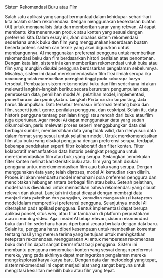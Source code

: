 Sistem Rekomendasi Buku atau Film

Salah satu aplikasi yang sangat bermanfaat dalam kehidupan sehari-hari kita adalah sistem rekomendasi. Dengan menggunakan kecerdasan buatan (AI) untuk menganalisis data dan memberikan saran yang relevan, AI dapat membantu kita menemukan produk atau konten yang sesuai dengan preferensi kita. Dalam essay ini, akan dibahas sistem rekomendasi sederhana untuk buku dan film yang menggunakan kecerdasan buatan beserta potensi sistem dan teknik yang akan digunakan untuk membangunnya.
AI menggunakan preferensi pengguna untuk memberikan rekomendasi buku dan film berdasarkan histori penilaian atau penontonan. Dengan kata lain, sistem ini akan memberikan rekomendasi untuk buku atau film yang mungkin disukai pengguna berdasarkan pengalaman sebelumnya. Misalnya, sistem ini dapat merekomendasikan film fiksi ilmiah serupa jika seseorang telah memberikan peringkat tinggi pada beberapa karya tersebut.
Pembuatan sistem rekomendasi buku dan film sederhana ini akan melewati langkah-langkah berikut secara berurutan: pengumpulan data, pemrosesan data, pemilihan model AI, pelatihan model, implementasi, pemeliharaan dan peningkatan.
Langkah Pertama dan terpenting, data harus dikumpulkan. Data tersebut termasuk informasi tentang buku dan film, seperti judul, genre, penilaian pengguna, dan deskripsi. Selain itu, data historis pengguna tentang penilaian tinggi atau rendah dari buku atau film juga diperlukan.
Agar model AI dapat menggunakan data yang sudah dikumpulkan, perlu melewati proses seperti menggabungkan data dari berbagai sumber, membersihkan data yang tidak valid, dan menyusun data dalam format yang sesuai untuk pelatihan model.
Untuk merekomendasikan film atau buku yang disukai pengguna dengan preferensi serupa, terdapat beberapa pendekatan seperti filter kolaboratif dan filter konten. Filter kolaboratif memanfaatkan data historis peringkat pengguna untuk merekomendasikan film atau buku yang serupa. Sedangkan pendekatan filter konten melihat karakteristik buku atau film yang telah disukai pengguna untuk merekomendasikan film atau buku yang serupa.
Dengan menggunakan data yang telah diproses, model AI kemudian akan dilatih. Proses ini akan membantu model memahami pola preferensi pengguna dan menciptakan hubungan antara berbagai film atau buku.
Setelah pelatihan, model harus dievaluasi untuk memastikan bahwa rekomendasi yang dibuat relevan dan akurat. Langkah ini dapat dicapai dengan membagi data menjadi data pelatihan dan pengujian, kemudian mengevaluasi ketepatan model dalam memprediksi preferensi pengguna.
Selanjutnya, model AI diterapkan pada aplikasi pengguna. Bentuk implementasi dapat berupa aplikasi ponsel, situs web, atau fitur tambahan di platform perpustakaan atau streaming video.
Agar model AI tetap relevan, sistem rekomendasi buku dan film sederhana harus diperbarui secara berkala dengan data baru. Selain itu, pengguna harus diberi kesempatan untuk memberikan komentar tentang hasil yang mereka terima yang bertujuan untuk meningkatkan ketepatan rekomendasi.
Menggunakan AI untuk memberikan rekomendasi buku dan film dapat sangat bermanfaat bagi pengguna. Sistem ini membantu pengguna menemukan konten yang sesuai dengan preferensi mereka, yang pada akhirnya dapat meningkatkan pengalaman mereka mengeksplorasi karya-karya baru. Dengan data dan metodologi yang tepat, sistem rekomendasi ini dapat menjadi alat yang sangat berguna untuk mengatasi kesulitan memilih buku atau film yang tepat.

